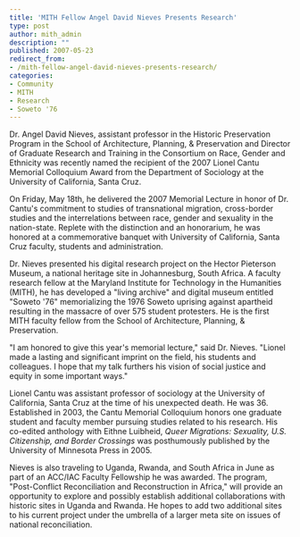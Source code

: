 ```yaml
---
title: 'MITH Fellow Angel David Nieves Presents Research'
type: post
author: mith_admin
description: ""
published: 2007-05-23
redirect_from: 
- /mith-fellow-angel-david-nieves-presents-research/
categories:
- Community
- MITH
- Research
- Soweto '76
---
```

Dr. Angel David Nieves, assistant professor in the Historic Preservation Program in the School of Architecture, Planning, & Preservation and Director of Graduate Research and Training in the Consortium on Race, Gender and Ethnicity was recently named the recipient of the 2007 Lionel Cantu Memorial Colloquium Award from the Department of Sociology at the University of California, Santa Cruz.

On Friday, May 18th, he delivered the 2007 Memorial Lecture in honor of Dr. Cantu's commitment to studies of transnational migration, cross-border studies and the interrelations between race, gender and sexuality in the nation-state. Replete with the distinction and an honorarium, he was honored at a commemorative banquet with University of California, Santa Cruz faculty, students and administration.

Dr. Nieves presented his digital research project on the Hector Pieterson Museum, a national heritage site in Johannesburg, South Africa. A faculty research fellow at the Maryland Institute for Technology in the Humanities (MITH), he has developed a "living archive" and digital museum entitled "Soweto '76" memorializing the 1976 Soweto uprising against apartheid resulting in the massacre of over 575 student protesters. He is the first MITH faculty fellow from the School of Architecture, Planning, & Preservation.

"I am honored to give this year's memorial lecture," said Dr. Nieves. "Lionel made a lasting and significant imprint on the field, his students and colleagues. I hope that my talk furthers his vision of social justice and equity in some important ways."

Lionel Cantu was assistant professor of sociology at the University of California, Santa Cruz at the time of his unexpected death. He was 36. Established in 2003, the Cantu Memorial Colloquium honors one graduate student and faculty member pursuing studies related to his research. His co-edited anthology with Eithne Luibheid, _Queer Migrations: Sexuality, U.S. Citizenship, and Border Crossings_ was posthumously published by the University of Minnesota Press in 2005.

Nieves is also traveling to Uganda, Rwanda, and South Africa in June as part of an ACC/IAC Faculty Fellowship he was awarded. The program, "Post-Conflict Reconciliation and Reconstruction in Africa," will provide an opportunity to explore and possibly establish additional collaborations with historic sites in Uganda and Rwanda. He hopes to add two additional sites to his current project under the umbrella of a larger meta site on issues of national reconciliation.
